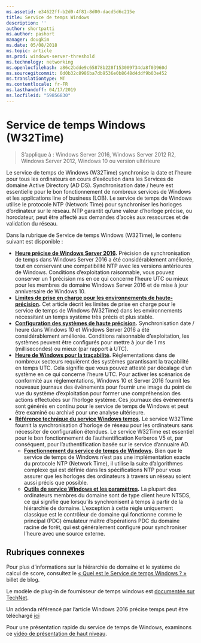 ```yaml
---
ms.assetid: e34622ff-b2d0-4f81-8d00-dacd5d6c215e
title: Service de temps Windows
description: ''
author: shortpatti
ms.author: pashort
manager: dougkim
ms.date: 05/08/2018
ms.topic: article
ms.prod: windows-server-threshold
ms.technology: networking
ms.openlocfilehash: a86c2bdde9c65878b228f153009734da8f03960d
ms.sourcegitcommit: 0d0b32c8986ba7db9536e0b8648d4ddf9b03e452
ms.translationtype: MT
ms.contentlocale: fr-FR
ms.lasthandoff: 04/17/2019
ms.locfileid: "59856830"
---
```

# <a name="windows-time-service-w32time"></a>Service de temps Windows (W32Time)

>S’applique à : Windows Server 2016, Windows Server 2012 R2, Windows Server 2012, Windows 10 ou version ultérieure

Le service de temps de Windows (W32Time) synchronise la date et l’heure pour tous les ordinateurs en cours d’exécution dans les Services de domaine Active Directory (AD DS). Synchronisation date / heure est essentielle pour le bon fonctionnement de nombreux services de Windows et les applications line of business (LOB). Le service de temps de Windows utilise le protocole NTP (Network Time) pour synchroniser les horloges d’ordinateur sur le réseau. NTP garantit qu’une valeur d’horloge précise, ou horodateur, peut être affecté aux demandes d’accès aux ressources et de validation du réseau.

Dans la rubrique de Service de temps Windows (W32Time), le contenu suivant est disponible :
- **[Heure précise de Windows Server 2016](accurate-time.md).** Précision de synchronisation de temps dans Windows Server 2016 a été considérablement améliorée, tout en conservant une compatibilité NTP avec les versions antérieures de Windows. Conditions d’exploitation raisonnable, vous pouvez conserver un 1 précision ms en ce qui concerne l’heure UTC ou mieux pour les membres de domaine Windows Server 2016 et de mise à jour anniversaire de Windows 10.
- **[Limites de prise en charge pour les environnements de haute-précision](support-boundary.md).** Cet article décrit les limites de prise en charge pour le service de temps de Windows (W32Time) dans les environnements nécessitant un temps système très précis et plus stable.
- **[Configuration des systèmes de haute précision](configuring-systems-for-high-accuracy.md).** Synchronisation date / heure dans Windows 10 et Windows Server 2016 a été considérablement améliorée.  Conditions raisonnable d’exploitation, les systèmes peuvent être configurés pour mettre à jour de 1 ms (millisecondes) ou mieux (par rapport à UTC).
- **[Heure de Windows pour la traçabilité](windows-time-for-traceability.md).** Réglementations dans de nombreux secteurs requièrent des systèmes garantissant la traçabilité en temps UTC.  Cela signifie que vous pouvez attesté par décalage d’un système en ce qui concerne l’heure UTC.  Pour activer les scénarios de conformité aux réglementations, Windows 10 et Server 2016 fournit les nouveaux journaux des événements pour fournir une image du point de vue du système d’exploitation pour former une compréhension des actions effectuées sur l’horloge système.  Ces journaux des événements sont générés en continu pour le service de temps de Windows et peut être examiné ou archivé pour une analyse ultérieure.
- **[Référence technique du service Windows temps](windows-time-service-tech-ref.md).** Le service W32Time fournit la synchronisation d’horloge de réseau pour les ordinateurs sans nécessiter de configuration étendues. Le service W32Time est essentiel pour le bon fonctionnement de l’authentification Kerberos V5 et, par conséquent, pour l’authentification basée sur le service d’annuaire AD.
    - **[Fonctionnement du service de temps de Windows](How-the-Windows-Time-Service-Works.md).** Bien que le service de temps de Windows n’est pas une implémentation exacte du protocole NTP (Network Time), il utilise la suite d’algorithmes complexe qui est définie dans les spécifications NTP pour vous assurer que les horloges des ordinateurs à travers un réseau soient aussi précis que possible.
    - **[Outils de service Windows et les paramètres](Windows-Time-Service-Tools-and-Settings.md).** La plupart des ordinateurs membres du domaine sont de type client heure NT5DS, ce qui signifie que lorsqu’ils synchronisent à temps à partir de la hiérarchie de domaine. L’exception à cette règle uniquement classique est le contrôleur de domaine qui fonctionne comme le principal (PDC) émulateur maître d’opérations PDC du domaine racine de forêt, qui est généralement configuré pour synchroniser l’heure avec une source externe.


## <a name="related-topics"></a>Rubriques connexes
Pour plus d’informations sur la hiérarchie de domaine et le système de calcul de score, consultez le [« Quel est le Service de temps Windows ? »](https://blogs.msdn.microsoft.com/w32time/2007/07/07/what-is-windows-time-service/) billet de blog.

Le modèle de plug-in de fournisseur de temps windows est [documentée sur TechNet](https://msdn.microsoft.com/library/windows/desktop/ms725475%28v=vs.85%29.aspx).

Un addenda référencé par l’article Windows 2016 précise temps peut être téléchargé [ici](https://windocs.blob.core.windows.net/windocs/WindowsTimeSyncAccuracy_Addendum.pdf)

Pour une présentation rapide du service de temps de Windows, examinons ce [vidéo de présentation de haut niveau](https://aka.ms/WS2016TimeVideo).

<!-- In this guide
In this guide:
Windows Accurate Time
High Accuracy
Support Boundary
Configuration for High Accuracy
Traceability for Compliance
Best Practices
Technical Reference
How the Windows Time Service Works
Windows Time Service Tools and Settings
-->


